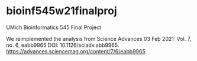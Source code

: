 # bioinf545w21finalproj

UMich Bioinformatics 545 Final Project

We reimplemented the analysis from Science Advances 03 Feb 2021: Vol. 7, no. 6, eabb9965 DOI: 10.1126/sciadv.abb9965.
https://advances.sciencemag.org/content/7/6/eabb9965
